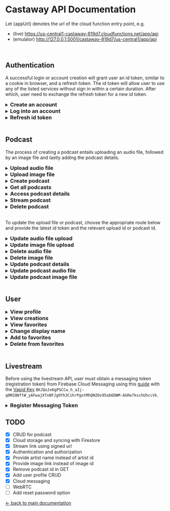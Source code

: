 # Castaway API Documentation

Let {appUrl} denotes the url of the cloud function entry point, e.g.

- (live) https://us-central1-castaway-819d7.cloudfunctions.net/app/api
- (emulator) http://127.0.0.1:5001/castaway-819d7/us-central1/app/api

<br>

## Authentication

A successful login or account creation will grant user an id token, similar to a cookie in browser, and a refresh token. The id token will allow user to use any of the listed services without sign in within a certain duration. After which, user need to exchange the refresh token for a new id token.

<details>
<summary><h3 style="display: inline;">Create an account</h3></summary>

**Method:** POST

**Content-Type:** application/json

**Endpoint:**
```
{appUrl}/auth/signup
```

**Request payload:**
| Property    |  Type  | Description                           |
| ----------- | :----: | :------------------------------------ |
| email       | string | The email associated with the account |
| displayName | string | A display name for the account        |
| password    | string | A strong password                     |

**Response payload:**
| Property     |  Type  | Description                                                  |
| ------------ | :----: | :----------------------------------------------------------- |
| idToken      | string | The id token for this session, to be used for other services |
| refreshToken | string | The refresh token, to be used to retrieve a new id token.    |
| expiresIn    | number | The duration whereby this id token is valid                  |
| displayName  | string | The display name for the account                             |
</details>

<details>
<summary><h3 style="display: inline;">Log into an account</h3></summary>

**Method:** POST

**Content-Type:** application/json

**Endpoint:**
```
{appUrl}/auth/login
```

**Request payload:**
| Property |  Type  | Description                    |
| -------- | :----: | :----------------------------- |
| email    | string | The email used for the account |
| password | string | The password used              |

**Response payload:**
| Property     |  Type  | Description                                                  |
| ------------ | :----: | :----------------------------------------------------------- |
| idToken      | string | The id token for this session, to be used for other services |
| refreshToken | string | The refresh token, to be used to retrieve a new id token.    |
| expiresIn    | number | The duration whereby this id token is valid                  |
| displayName  | string | The display name for the account                             |
</details>

<details>
<summary><h3 style="display: inline;">Refresh id token</h3></summary>

**Method:** POST

**Content-Type:** application/json

**Endpoint:**
```
{appUrl}/auth/refreshToken
```

**Request payload:**
| Property     |  Type  | Description              |
| ------------ | :----: | :----------------------- |
| refreshToken | string | The latest refresh token |

**Response payload:**
| Property     |  Type  | Description                                                  |
| ------------ | :----: | :----------------------------------------------------------- |
| idToken      | string | The id token for this session, to be used for other services |
| refreshToken | string | The refresh token, to be used to retrieve a new id token.    |
| expiresIn    | number | The duration whereby this id token is valid                  |
| displayName  | string | The display name for the account                             |
</details>

<br>

## Podcast

The process of creating a podcast entails uploading an audio file, followed by an image file and lastly adding the podcast details.

<details>
<summary><h3 style="display: inline;">Upload audio file</h3></summary>

**Method:** POST

**Content-Type:** multipart/form-data

**Endpoint:**
```
{appUrl}/uploads/podcasts
```

**Request payload:**
| Property |  Type  | Description                        |
| -------- | :----: | :--------------------------------- |
| idToken  | string | The latest id token                |
| podcast  |  file  | An audio file in the format of mp3 |

**Response payload:**
| Property        |  Type  | Description                                                 |
| --------------- | :----: | :---------------------------------------------------------- |
| podcastUploadId | string | The id for the upload, to be used when creating the podcast |
</details>

<details>
<summary><h3 style="display: inline;">Upload image file</h3></summary>

**Method:** POST

**Content-Type:** multipart/form-data

**Endpoint:**
```
{appUrl}/uploads/images
```

**Request payload:**
| Property |  Type  | Description                                 |
| -------- | :----: | :------------------------------------------ |
| idToken  | string | The latest id token                         |
| image    |  file  | An image file in the format of png/jpg/jpeg |

**Response payload:**
| Property      |  Type  | Description                                                 |
| ------------- | :----: | :---------------------------------------------------------- |
| imageUploadId | string | The id for the upload, to be used when creating the podcast |
</details>

<details>
<summary><h3 style="display: inline;">Create podcast</h3></summary>

**Method:** POST

**Content-Type:** application/json

**Endpoint:**
```
{appUrl}/podcasts
```

**Request payload:**
| Property        |  Type   | Description                            |
| --------------- | :-----: | :------------------------------------- |
| idToken         | string  | The latest id token                    |
| podcastUploadId | string  | The upload id of the audio file        |
| imageUploadId   | string  | The upload id of the image file        |
| title           | string  | The title for the podcast              |
| description     | string  | A description for the podcast          |
| genres          |  array  | An array of string denoting the genres |
| public          | boolean | The accessibility of the podcast       |

**Response payload:**
| Property  |  Type  | Description                                                            |
| --------- | :----: | :--------------------------------------------------------------------- |
| podcastId | string | The id for the podcast, to be used to access/update/delete the podcast |
</details>

<details>
<summary><h3 style="display: inline;">Get all podcasts</h3></summary>

**Method:** GET

**Content-Type:** none

**Endpoint:**
```
{appUrl}/podcasts
```

**Response payload:**
An array of podcasts with the following properties:

| Property          |  Type  | Description                                  |
| ----------------- | :----: | :------------------------------------------- |
| podcastId         | string | The id of the podcast                        |
| title             | string | The title of the podcast                     |
| description       | string | The description of the podcast               |
| artistName        | string | The name of the artist                       |
| durationInMinutes | number | The duration of the podcast                  |
| imgUrl            | string | The cover image url that expires in one hour |
| genres            | array  | The genres of the podcast                    |
</details>

<details>
<summary><h3 style="display: inline;">Access podcast details</h3></summary>

**Method:** POST

**Content-Type:** application/json

**Endpoint:**
```
{appUrl}/podcasts/:podcastId/info
```

**Request payload:**
| Property |  Type  | Description                                                            |
| -------- | :----: | :--------------------------------------------------------------------- |
| idToken  | string | (Optional) The latest id token, required if the podcast set to private |

**Response payload:**
| Property          |  Type   | Description                                  |
| ----------------- | :-----: | :------------------------------------------- |
| title             | string  | The title of the podcast                     |
| description       | string  | The description of the podcast               |
| artistName        | string  | The name of the artist                       |
| durationInMinutes | number  | The duration of the podcast                  |
| imgUrl            | string  | The cover image url that expires in one hour |
| genres            |  array  | The genres of the podcast                    |
| public            | boolean | The accessibility of the podcast             |
</details>

<details>
<summary><h3 style="display: inline;">Stream podcast</h3></summary>

**Method:** POST

**Content-Type:** application/json

**Endpoint:**
```
{appUrl}/podcasts/:podcastId/stream
```

**Request payload:**
| Property |  Type  | Description         |
| -------- | :----: | :------------------ |
| idToken  | string | The latest id token |

**Response payload:**
| Property   |  Type  | Description                          |
| ---------- | :----: | :----------------------------------- |
| podcastUrl | string | The url to stream the mp3 file       |
| message    | string | The duration before the link expires |
</details>

<details>
<summary><h3 style="display: inline;">Delete podcast</h3></summary>

**Method:** POST

**Content-Type:** application/json

**Endpoint:**
```
{appUrl}/podcasts/:podcastId/delete
```

**Request payload:**
| Property |  Type  | Description         |
| -------- | :----: | :------------------ |
| idToken  | string | The latest id token |

**Response payload:**
| Property |  Type  | Description                                |
| -------- | :----: | :----------------------------------------- |
| status   | string | Should be "OK"                             |
| message  | string | Should be "Your podcast has been removed." |
</details>

<br>

To update the upload file or podcast, choose the appropriate route below and provide the latest id token and the relevant upload id or podcast id.

<details>
<summary><h3 style="display: inline;">Update audio file upload</h3></summary>

**Method:** PUT

**Content-Type:** multipart/form-data

**Endpoint:**
```
{appUrl}/uploads/podcasts/:podcastUploadId
```

**Request payload:**
| Property |  Type  | Description                                 |
| -------- | :----: | :------------------------------------------ |
| idToken  | string | The latest id token                         |
| podcast  |  file  | The updated audio file in the format of mp3 |

**Response payload:**
| Property |  Type  | Description                               |
| -------- | :----: | :---------------------------------------- |
| status   | string | Should be "OK"                            |
| message  | string | Should be "Your upload has been updated." |
</details>

<details>
<summary><h3 style="display: inline;">Update image file upload</h3></summary>

**Method:** PUT

**Content-Type:** multipart/form-data

**Endpoint:**
```
{appUrl}/uploads/images/:imageUploadId
```

**Request payload:**
| Property |  Type  | Description                                          |
| -------- | :----: | :--------------------------------------------------- |
| idToken  | string | The latest id token                                  |
| image    |  file  | The updated image file in the format of png/jpg/jpeg |

**Response payload:**
| Property |  Type  | Description                               |
| -------- | :----: | :---------------------------------------- |
| status   | string | Should be "OK"                            |
| message  | string | Should be "Your upload has been updated." |
</details>

<details>
<summary><h3 style="display: inline;">Delete audio file</h3></summary>

**Method:** POST

**Content-Type:** application/json

**Endpoint:**
```
{appUrl}/uploads/podcasts/:podcastUploadId/delete
```

**Request payload:**
| Property |  Type  | Description         |
| -------- | :----: | :------------------ |
| idToken  | string | The latest id token |

**Response payload:**
| Property |  Type  | Description                               |
| -------- | :----: | :---------------------------------------- |
| status   | string | Should be "OK"                            |
| message  | string | Should be "Your upload has been deleted." |
</details>

<details>
<summary><h3 style="display: inline;">Delete image file</h3></summary>

**Method:** POST

**Content-Type:** application/json

**Endpoint:**
```
{appUrl}/uploads/images/:imageUploadId/delete
```

**Request payload:**
| Property |  Type  | Description         |
| -------- | :----: | :------------------ |
| idToken  | string | The latest id token |

**Response payload:**
| Property |  Type  | Description                               |
| -------- | :----: | :---------------------------------------- |
| status   | string | Should be "OK"                            |
| message  | string | Should be "Your upload has been deleted." |
</details>

<details>
<summary><h3 style="display: inline;">Update podcast details</h3></summary>

**Method:** PUT

**Content-Type:** application/json

**Endpoint:**
```
{appUrl}/podcasts/:podcastId
```

**Request payload:**
| Property    |  Type   | Description                              |
| ----------- | :-----: | :--------------------------------------- |
| idToken     | string  | The latest id token                      |
| title       | string  | The updated title                        |
| description | string  | The updated description                  |
| genres      |  array  | The updated list of genres               |
| public      | boolean | The updated accessibility of the podcast |

**Response payload:**
| Property |  Type  | Description                                |
| -------- | :----: | :----------------------------------------- |
| status   | string | Should be "OK"                             |
| message  | string | Should be "Your podcast has been updated." |
</details>

<details>
<summary><h3 style="display: inline;">Update podcast audio file</h3></summary>

**Method:** PUT

**Content-Type:** application/json

**Endpoint:**
```
{appUrl}/podcasts/:podcastId/podcast
```

**Request payload:**
| Property               |  Type  | Description                             |
| ---------------------- | :----: | :-------------------------------------- |
| idToken                | string | The latest id token                     |
| updatedPodcastUploadId | string | The upload id of the updated audio file |

**Response payload:**
| Property |  Type  | Description                                            |
| -------- | :----: | :----------------------------------------------------- |
| status   | string | Should be "OK"                                         |
| message  | string | Should be "Your podcast audio track has been updated." |
</details>

<details>
<summary><h3 style="display: inline;">Update podcast image file</h3></summary>

**Method:** PUT

**Content-Type:** application/json

**Endpoint:**
```
{appUrl}/podcasts/:podcastId/image
```

**Request payload:**
| Property             |  Type  | Description                             |
| -------------------- | :----: | :-------------------------------------- |
| idToken              | string | The latest id token                     |
| updatedImageUploadId | string | The upload id of the updated image file |

**Response payload:**
| Property |  Type  | Description                                            |
| -------- | :----: | :----------------------------------------------------- |
| status   | string | Should be "OK"                                         |
| message  | string | Should be "Your podcast cover image has been updated." |
</details>

<br>

## User

<details>
<summary><h3 style="display: inline;">View profile</h3></summary>

**Method:** POST

**Content-Type:** application/json

**Endpoint:**
```
{appUrl}/users/info
```

**Request payload:**
| Property          |  Type  | Description                                            |
| ----------------- | :----: | :----------------------------------------------------- |
| email             | string | The user's email                                       |
| displayName       | string | The user's display name                                |
| numberOfCreations | number | The amount of creations by the user                    |
| numberOfFavorites | number | The amount of podcasts in the user's favorites library |

**Response payload:**
| Property |  Type  | Description                                            |
| -------- | :----: | :----------------------------------------------------- |
| status   | string | Should be "OK"                                         |
| message  | string | Should be "Your podcast cover image has been updated." |
</details>

<details>
<summary><h3 style="display: inline;">View creations</h3></summary>

**Method:** POST

**Content-Type:** application/json

**Endpoint:**
```
{appUrl}/users/creations
```

**Request payload:**
| Property |  Type  | Description         |
| -------- | :----: | :------------------ |
| idToken  | string | The latest id token |

**Response payload:**
An array of podcasts with the following properties:

| Property          |  Type   | Description                                  |
| ----------------- | :-----: | :------------------------------------------- |
| podcastId         | string  | The id of the podcast                        |
| title             | string  | The title of the podcast                     |
| description       | string  | The description of the podcast               |
| artistName        | string  | The name of the artist                       |
| durationInMinutes | number  | The duration of the podcast                  |
| imgUrl            | string  | The cover image url that expires in one hour |
| genres            |  array  | The genres of the podcast                    |
| public            | boolean | The accessibility of the podcast             |
</details>

<details>
<summary><h3 style="display: inline;">View favorites</h3></summary>

**Method:** POST

**Content-Type:** application/json

**Endpoint:**
```
{appUrl}/users/favorites
```

**Request payload:**
| Property |  Type  | Description         |
| -------- | :----: | :------------------ |
| idToken  | string | The latest id token |

**Response payload:**
An array of podcasts with the following properties:

| Property          |  Type   | Description                                  |
| ----------------- | :-----: | :------------------------------------------- |
| podcastId         | string  | The id of the podcast                        |
| title             | string  | The title of the podcast                     |
| description       | string  | The description of the podcast               |
| artistName        | string  | The name of the artist                       |
| durationInMinutes | number  | The duration of the podcast                  |
| imgUrl            | string  | The cover image url that expires in one hour |
| genres            |  array  | The genres of the podcast                    |
| public            | boolean | The accessibility of the podcast             |
</details>

<details>
<summary><h3 style="display: inline;">Change display name</h3></summary>

**Method:** PUT

**Content-Type:** application/json

**Endpoint:**
```
{appUrl}/users/displayName
```

**Request payload:**
| Property           |  Type  | Description          |
| ------------------ | :----: | :------------------- |
| idToken            | string | The latest id token  |
| updatedDisplayName | string | The new display name |

**Response payload:**
| Property |  Type  | Description                               |
| -------- | :----: | :---------------------------------------- |
| status   | string | Should be "OK"                            |
| message  | string | Should be "Your display name is updated." |
</details>

<details>
<summary><h3 style="display: inline;">Add to favorites</h3></summary>

**Method:** PUT

**Content-Type:** application/json

**Endpoint:**
```
{appUrl}/users/favorites
```

**Request payload:**
**Request payload:**
| Property  |  Type  | Description                                    |
| --------- | :----: | :--------------------------------------------- |
| idToken   | string | The latest id token                            |
| podcastId | string | The id of the podcast to be added to favorites |

**Response payload:**
| Property |  Type  | Description                                  |
| -------- | :----: | :------------------------------------------- |
| status   | string | Should be "OK"                               |
| message  | string | Should be "Podcast added to your favorites." |
</details>

<details>
<summary><h3 style="display: inline;">Delete from favorites</h3></summary>

**Method:** DELETE

**Content-Type:** application/json

**Endpoint:**
```
{appUrl}/users/favorites
```

**Request payload:**
| Property  |  Type  | Description                                        |
| --------- | :----: | :------------------------------------------------- |
| idToken   | string | The latest id token                                |
| podcastId | string | The id of the podcast to be deleted from favorites |

**Response payload:**
| Property |  Type  | Description                                     |
| -------- | :----: | :---------------------------------------------- |
| status   | string | Should be "OK"                                  |
| message  | string | Should be "Podcast removed from your favorite." |
</details>

<br>

## Livestream

Before using the livestream API, user must obtain a messaging token (registration token) from Firebase Cloud Messaging using this [guide](https://firebase.google.com/docs/cloud-messaging) with the [Vapid Key](https://vapidkeys.com/) `BKJQoJxKgPSCCw_h_aIj-q0M2QNftW_yAFwajXfxNFJgOYh3CihrPgotMhQNZOv95ab6DWM-AGRe7kschUhccVk`.

<details>
<summary><h3 style="display: inline;">Register Messaging Token</h3></summary>

**Method:** POST

**Content-Type:** application/json

**Endpoint:**
```
{appUrl}/users/info
```

**Request payload:**
| Property       |  Type  | Description                         |
| -------------- | :----: | :---------------------------------- |
| idToken        | string | The latest id token                 |
| messagingToken | string | The assigned FCM registration token |

**Response payload:**
| Property |  Type  | Description                                     |
| -------- | :----: | :---------------------------------------------- |
| status   | string | Should be "OK"                                  |
| message  | string | Should be "Your messaging token is registered." |
</details>

## TODO

- [x] CRUD for podcast
- [x] Cloud storage and syncing with Firestore
- [x] Stream link using signed url
- [x] Authentication and authorization
- [x] Provide artist name instead of artist id
- [x] Provide image link instead of image id
- [x] Remove podcast id in GET
- [x] Add user profile CRUD
- [x] Cloud messaging
- [ ] WebRTC
- [ ] Add reset password option

[← back to main documentation](../README.md)